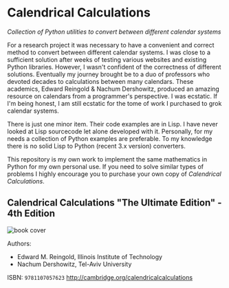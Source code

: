 # Calendrical Calculations
_Collection of Python utilities to convert between different calendar systems_


For a research project it was necessary to have a convenient and correct method to convert between different calendar systems.
I was close to a sufficient solution after weeks of testing various websites and existing Python libraries.
However, I wasn't confident of the correctness of different solutions.
Eventually my journey brought be to a duo of professors who devoted decades to calculations between many calendars.
These academics, Edward Reingold & Nachum Dershowitz, produced an amazing resource on calendars from a programmer's perspective.
I was ecstatic. If I'm being honest, I am still ecstatic for the tome of work I purchased to grok calendar systems.


There is just one minor item. Their code examples are in Lisp. I have never looked at Lisp sourcecode let alone developed with it.
Personally, for my needs a collection of Python examples are preferable.
To my knowledge there is no solid Lisp to Python (recent 3.x version) converters.


This repository is my own work to implement the same mathematics in Python for my own personal use.
If you need to solve similar types of problems I highly encourage you to purchase your own copy of _Calendrical Calculations_.



## Calendrical Calculations "The Ultimate Edition" - 4th Edition
![book cover](https://assets.cambridge.org/97811070/57623/cover/9781107057623.jpg)

Authors:
- Edward M. Reingold, Illinois Institute of Technology
- Nachum Dershowitz, Tel-Aviv University

ISBN: `9781107057623`
http://cambridge.org/calendricalcalculations
